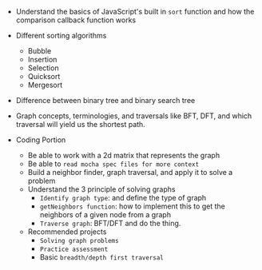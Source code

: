 - Understand the basics of JavaScript's built in `sort` function and how the comparison callback function works
- Different sorting algorithms
  - Bubble
  - Insertion
  - Selection
  - Quicksort
  - Mergesort
- Difference between binary tree and binary search tree
- Graph concepts, terminologies, and traversals like BFT, DFT, and which traversal will yield us the shortest path.

- Coding Portion
  - Be able to work with a 2d matrix that represents the graph 
  - Be able to `read mocha spec files for more context`
  - Build a neighbor finder, graph traversal, and apply it to solve a problem
  - Understand the 3 principle of solving graphs
    - `Identify graph type`: and define the type of graph
    - `getNeighbors function`: how to implement this to get the neighbors of a given node from a graph
    - `Traverse graph`: BFT/DFT and do the thing.
  - Recommended projects
    - `Solving graph problems`
    - `Practice assessment`
    - Basic `breadth/depth first traversal`
